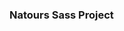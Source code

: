 ### Natours Sass Project



<!--This is a project I coded following the course made by Jonas Schmedtmann which is the design owner of Natours, you can check it out his course in Udemy (https://www.udemy.com/course/advanced-css-and-sass/).

At the moment I'm learning and remembering some principles of CSS, but also getting, at the first time, my hands in Sass which I'm really liking and wanting to take forward on my projects.

The current website is made of a float based grid, which is currently kind of outdated but still has a lot of offer. From now on, I'm aiming to master flex and grid but it was really cool to build your own grid and use some media queries to make it all right.

Hope you like it!-->


